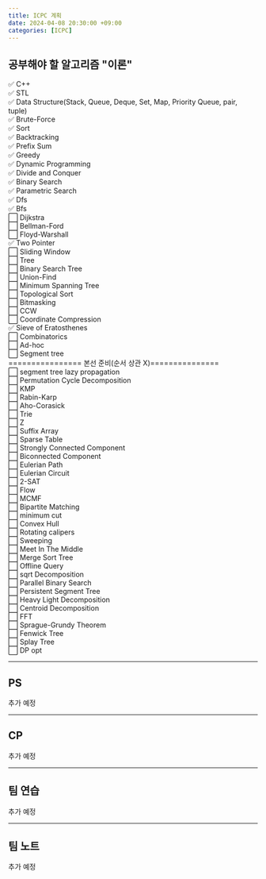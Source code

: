 ```yaml
---
title: ICPC 계획
date: 2024-04-08 20:30:00 +09:00
categories: [ICPC]
---
```


## **공부해야 할 알고리즘 "이론"**

✅ C++
<br>
✅ STL
<br>
✅ Data Structure(Stack, Queue, Deque, Set, Map, Priority Queue, pair, tuple)
<br>
✅ Brute-Force
<br>
✅ Sort
<br>
✅ Backtracking
<br>
✅ Prefix Sum
<br>
✅ Greedy
<br>
✅ Dynamic Programming
<br>
✅ Divide and Conquer
<br>
✅ Binary Search
<br>
✅ Parametric Search
<br>
✅ Dfs
<br>
✅ Bfs
<br>
⬜ Dijkstra
<br>
⬜ Bellman-Ford
<br>
⬜ Floyd-Warshall
<br>
✅ Two Pointer
<br>
⬜ Sliding Window
<br>
⬜ Tree
<br>
⬜ Binary Search Tree
<br>
⬜ Union-Find
<br>
⬜ Minimum Spanning Tree
<br>
⬜ Topological Sort
<br>
⬜ Bitmasking
<br>
⬜ CCW
<br>
⬜ Coordinate Compression
<br>
✅ Sieve of Eratosthenes
<br>
⬜ Combinatorics
<br>
⬜ Ad-hoc
<br>
⬜ Segment tree
<br> ================ 본선 준비(순서 상관 X)=============== <br>
⬜ segment tree lazy propagation
<br>
⬜ Permutation Cycle Decomposition
<br>
⬜ KMP
<br>
⬜ Rabin-Karp
<br>
⬜ Aho-Corasick
<br>
⬜ Trie
<br>
⬜ Z
<br>
⬜ Suffix Array
<br>
⬜ Sparse Table
<br>
⬜ Strongly Connected Component
<br>
⬜ Biconnected Component
<br>
⬜ Eulerian Path
<br>
⬜ Eulerian Circuit
<br>
⬜ 2-SAT
<br>
⬜ Flow
<br>
⬜ MCMF
<br>
⬜ Bipartite Matching
<br>
⬜ minimum cut
<br>
⬜ Convex Hull
<br>
⬜ Rotating calipers
<br>
⬜ Sweeping
<br>
⬜ Meet In The Middle
<br>
⬜ Merge Sort Tree
<br>
⬜ Offline Query
<br>
⬜ sqrt Decomposition
<br>
⬜ Parallel Binary Search
<br>
⬜ Persistent Segment Tree
<br>
⬜ Heavy Light Decomposition
<br>
⬜ Centroid Decomposition
<br>
⬜ FFT
<br>
⬜ Sprague-Grundy Theorem
<br>
⬜ Fenwick Tree
<br>
⬜ Splay Tree
<br>
⬜ DP opt
<br>

---

## **PS**
추가 예정



---

## **CP**
추가 예정



---

## **팀 연습**
추가 예정



---

## **팀 노트**
추가 예정